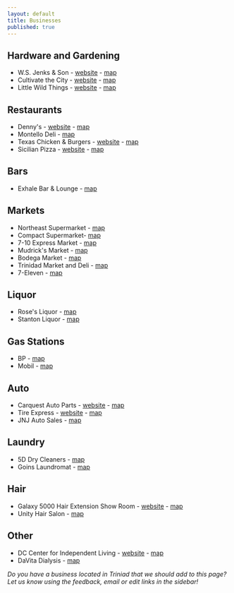 ```yaml
---
layout: default
title: Businesses
published: true
---
```


## Hardware and Gardening
* W.S. Jenks & Son - [website](https://www.wsjenks.com/shop/departments.asp?mscssid=72C5CC0E8168D82C5238CB5554A53844&mbrid=2603&custid=TEMP) - [map](https://goo.gl/maps/yPiYMhy9JgKJwkjW9)
* Cultivate the City - [website](http://www.cultivatethecity.com/h-st-farms-ws-jenks-son) - [map](https://goo.gl/maps/z9KQCFhUoUfKFZSh8)
* Little Wild Things - [website](https://www.littlewildthingsfarm.com/) - [map](https://goo.gl/maps/ntZ4ysViUyQEu9Hm6)

## Restaurants
* Denny's - [website](https://locations.dennys.com/DC/WASHINGTON/248646) - [map](https://goo.gl/maps/y5DqCwFpaQgPYsG58) 
* Montello Deli - [map](https://goo.gl/maps/Us2VHuvo1Mif9dit6)
* Texas Chicken & Burgers - [website](https://www.texaschickenandburgers.com/location/washington-DC/1239-mount-olivet-road-ne-washington-d-c-20002_0) - [map](https://goo.gl/maps/3tRh8yN7gZCtitB49)
* Sicilian Pizza - [website](http://www.sicilianpizzadc.net/) - [map](https://goo.gl/maps/ih8vpDLifpT6MCLz5)

## Bars
* Exhale Bar & Lounge - [map](https://goo.gl/maps/BksbJQMGJUZypTBD9)

## Markets
* Northeast Supermarket - [map](https://goo.gl/maps/jYFJmTXXQs2ro46G8)
* Compact Supermarket- [map](https://goo.gl/maps/ig2KDtfwRw2rqiyE8)
* 7-10 Express Market - [map](https://goo.gl/maps/aejgTXSy758QRQUr6)
* Mudrick's Market - [map](https://goo.gl/maps/4D3a29HUHstrdpnV8)
* Bodega Market - [map](https://goo.gl/maps/NjRstxQYdzrpZyrk9)
* Trinidad Market and Deli - [map](https://goo.gl/maps/7FcdEjtHYgXD3P46A)
* 7-Eleven - [map](https://goo.gl/maps/9cj4QVxj5imsKCJy6)

## Liquor
* Rose's Liquor - [map](https://goo.gl/maps/C5nvm3vNiSqoF4yC9)
* Stanton Liquor - [map](https://goo.gl/maps/PzfFjByeXxkxbT9s5)

## Gas Stations
* BP - [map](https://goo.gl/maps/5Cs7RDj5hsTmEu9V6)
* Mobil - [map](https://goo.gl/maps/zMwFNRFs5tD5k3gJ7)

## Auto
* Carquest Auto Parts - [website](https://www.carquest.com/stores/dc/washington/14461?utm_medium=local&utm_source=yext-gmb&utm_content=gmb-2016-12-29&utm_campaign=cq-ind) - [map](https://goo.gl/maps/VcnDqAprDKF7kB2S8)
* Tire Express - [website](https://www.tireexpressdc.com/) - [map](https://goo.gl/maps/Zou6ncgsUuE4L7Td9)
* JNJ Auto Sales - [map](https://goo.gl/maps/PAN2CCe2WzQvtXWb8)

## Laundry
* 5D Dry Cleaners - [map](https://goo.gl/maps/3pF4Yk4mcLrNoVbH7)
* Goins Laundromat - [map](https://goo.gl/maps/kq4ook5gWcPpfGNMA)

## Hair
* Galaxy 5000 Hair Extension Show Room - [website](https://www.galaxy5000.com/) - [map](https://goo.gl/maps/ykjppVLse3fa5Mpr6)
* Unity Hair Salon - [map](https://goo.gl/maps/Q59ACkJEreiPTa3m6)

## Other
* DC Center for Independent Living - [website](https://dccil.org/) - [map](https://goo.gl/maps/EaDjjMVFkBvU84Hx7)
* DaVita Dialysis - [map](https://goo.gl/maps/DrqXDyyDUsWYqowp7)


<p><em>Do you have a business located in Triniad that we should add to this page?  Let us know using the feedback, email or edit links in the sidebar!</em></p>
